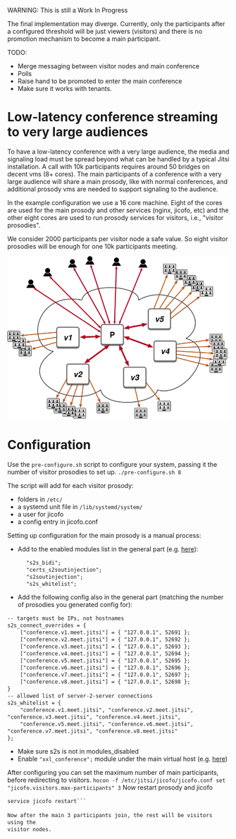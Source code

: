 WARNING: This is still a Work In Progress

The final implementation may diverge. Currently, only the participants after a
configured threshold will be just viewers (visitors) and there is no promotion
mechanism to become a main participant.

TODO:
* Merge messaging between visitor nodes and main conference
* Polls
* Raise hand to be promoted to enter the main conference
* Make sure it works with tenants.


# Low-latency conference streaming to very large audiences

To have a low-latency conference with a very large audience, the media and
signaling load must be spread  beyond what can be handled by a typical Jitsi
installation. A call with 10k participants requires around 50 bridges on decent
vms (8+ cores). The main participants of a conference with a very large
audience will share a main prosody, like with normal conferences, and
additional prosody vms are needed to support signaling to the audience.

In the example configuration we use a 16 core machine. Eight of the cores are
used for the main prosody and other services (nginx, jicofo, etc) and the other
eight cores are used to run prosody services for visitors, i.e., "visitor
prosodies".

We consider 2000 participants per visitor node a safe value. So eight visitor
prosodies will be enough for one 10k participants meeting.

<img src="imgs/visitors-prosody.svg" alt="diagram of a central prosody connected to several visitor prosodies" width="500" style="background-color:white;"/>

# Configuration
Use the `pre-configure.sh` script to configure your system, passing it the
number of visitor prosodies to set up.
`./pre-configure.sh 8`

The script will add for each visitor prosody:
- folders in `/etc/`
- a systemd unit file in `/lib/systemd/system/`
- a user for jicofo
- a config entry in jicofo.conf

Setting up configuration for the main prosody is a manual process:
- Add to the enabled modules list in the general part (e.g. [here](https://github.com/bjc/prosody/blob/76bf6d511f851c7cde8a81257afaaae0fb7a4160/prosody.cfg.lua.dist#L33)):
```
      "s2s_bidi";
      "certs_s2soutinjection";
      "s2soutinjection";
      "s2s_whitelist";
```

- Add the following config also in the general part (matching the number of prosodies you generated config for):
```
-- targets must be IPs, not hostnames
s2s_connect_overrides = {
    ["conference.v1.meet.jitsi"] = { "127.0.0.1", 52691 };
    ["conference.v2.meet.jitsi"] = { "127.0.0.1", 52692 };
    ["conference.v3.meet.jitsi"] = { "127.0.0.1", 52693 };
    ["conference.v4.meet.jitsi"] = { "127.0.0.1", 52694 };
    ["conference.v5.meet.jitsi"] = { "127.0.0.1", 52695 };
    ["conference.v6.meet.jitsi"] = { "127.0.0.1", 52696 };
    ["conference.v7.meet.jitsi"] = { "127.0.0.1", 52697 };
    ["conference.v8.meet.jitsi"] = { "127.0.0.1", 52698 };
}
-- allowed list of server-2-server connections
s2s_whitelist = {
    "conference.v1.meet.jitsi", "conference.v2.meet.jitsi", "conference.v3.meet.jitsi", "conference.v4.meet.jitsi",
    "conference.v5.meet.jitsi", "conference.v6.meet.jitsi", "conference.v7.meet.jitsi", "conference.v8.meet.jitsi"
};
```

- Make sure s2s is not in modules_disabled
- Enable `"xxl_conference";` module under the main virtual host (e.g. [here](https://github.com/jitsi/jitsi-meet/blob/f42772ec5bcc87ff6de17423d36df9bcad6e770d/doc/debian/jitsi-meet-prosody/prosody.cfg.lua-jvb.example#L57))

After configuring you can set the maximum number of main participants, before
redirecting to visitors.
```hocon -f /etc/jitsi/jicofo/jicofo.conf set "jicofo.visitors.max-participants" 3```
Now restart prosody and jicofo
```service prosody restart
service jicofo restart```

Now after the main 3 participants join, the rest will be visitors using the
visitor nodes.
